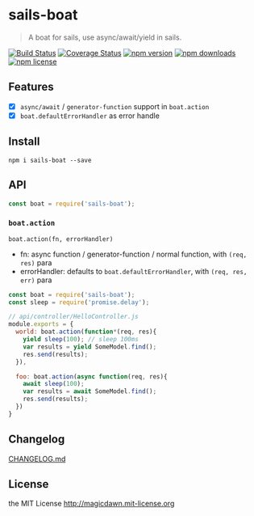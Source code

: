 # sails-boat
> A boat for sails, use async/await/yield in sails.

[![Build Status](https://img.shields.io/travis/magicdawn/sails-boat.svg?style=flat-square)](https://travis-ci.org/magicdawn/sails-boat)
[![Coverage Status](https://img.shields.io/coveralls/magicdawn/sails-boat.svg?style=flat-square)](https://coveralls.io/github/magicdawn/sails-boat?branch=master)
[![npm version](https://img.shields.io/npm/v/sails-boat.svg?style=flat-square)](https://www.npmjs.com/package/sails-boat)
[![npm downloads](https://img.shields.io/npm/dm/sails-boat.svg?style=flat-square)](https://www.npmjs.com/package/sails-boat)
[![npm license](https://img.shields.io/npm/l/sails-boat.svg?style=flat-square)](http://magicdawn.mit-license.org)

## Features

- [x] `async/await` / `generator-function` support in `boat.action`
- [x] `boat.defaultErrorHandler` as error handle

## Install
```
npm i sails-boat --save
```

## API
```js
const boat = require('sails-boat');
```


### `boat.action`

`boat.action(fn, errorHandler)`

- fn: async function / generator-function / normal function, with `(req, res)` para
- errorHandler: defaults to `boat.defaultErrorHandler`, with `(req, res, err)` para

```js
const boat = require('sails-boat');
const sleep = require('promise.delay');

// api/controller/HelloController.js
module.exports = {
  world: boat.action(function*(req, res){
    yield sleep(100); // sleep 100ms
    var results = yield SomeModel.find();
    res.send(results);
  }),

  foo: boat.action(async function(req, res){
    await sleep(100);
    var results = await SomeModel.find();
    res.send(results);
  })
}
```

## Changelog
[CHANGELOG.md](CHANGELOG.md)

## License
the MIT License http://magicdawn.mit-license.org